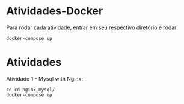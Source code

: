 # Atividades-Docker

Para rodar cada atividade, entrar em seu respectivo diretório e rodar:

    docker-compose up

# Atividades
Atividade 1 - Mysql with Nginx:
 

    cd cd nginx_mysql/
    docker-compose up

